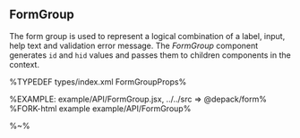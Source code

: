 ## **FormGroup**

The form group is used to represent a logical combination of a label, input, help text and validation error message. The _FormGroup_ component generates `id` and `hid` values and passes them to children components in the context.

%TYPEDEF types/index.xml FormGroupProps%

%EXAMPLE: example/API/FormGroup.jsx, ../../src => @depack/form%
%FORK-html example example/API/FormGroup%

%~%